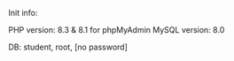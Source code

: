 Init info:

PHP version: 8.3 & 8.1 for phpMyAdmin
MySQL version: 8.0

DB: student, root, [no password]
